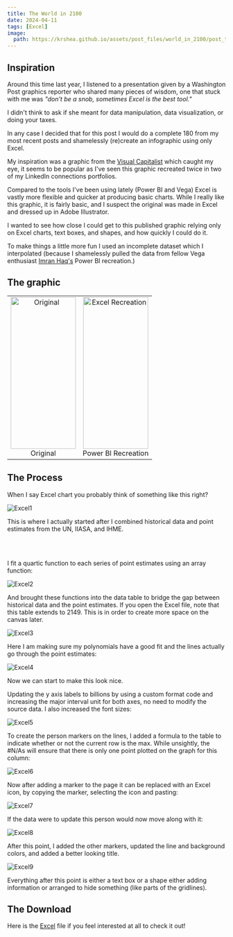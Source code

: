 ```yaml
---
title: The World in 2100
date: 2024-04-11
tags: [Excel]
image:
  path: https://krshea.github.io/assets/post_files/world_in_2100/post_thumbnail.png
---
```


## Inspiration

Around this time last year, I listened to a presentation given by a Washington Post graphics reporter who shared many pieces of wisdom, one that stuck with me was <i>"don’t be a snob, sometimes Excel is the best tool."</i>

I didn't think to ask if she meant for data manipulation, data visualization, or doing your taxes.

In any case I decided that for this post I would do a complete 180 from my most recent posts and shamelessly (re)create an infographic using only Excel.

My inspiration was a graphic from the  [Visual Capitalist](https://www.visualcapitalist.com/when-will-the-global-population-reach-its-peak/) which caught my eye, it seems to be popular as I've seen this graphic recreated twice in two of my LinkedIn connections portfolios.  


Compared to the tools I've been using lately (Power BI and Vega) Excel is vastly more flexible and quicker at producing basic charts.  While I really like this graphic, it is fairly basic, and I suspect the original was made in Excel and dressed up in Adobe Illustrator.

I wanted to see how close I could get to this published graphic relying only on Excel charts, text boxes, and shapes, and how quickly I could do it.

To make things a little more fun I used an incomplete dataset which I interpolated (because I shamelessly pulled the data from fellow Vega enthusiast [Imran Haq's](https://www.linkedin.com/posts/imranhaqbi_powerbi-deneb-vegalite-activity-7129015975357616128-zYLd/)
 Power BI recreation.)


## The graphic
<table align="center" width="100%">
  <tr>
    <td style="text-align: center;">
      <img src="./assets/post_files/world_in_2100/original.png" width="150" height="350" alt="Original" />
      <br>
      <figcaption>Original</figcaption>
    </td>
    <td style="text-align: center;">
      <img src="./assets/post_files/world_in_2100/recreation.png" width="150" height="350" alt="Excel Recreation"/>
      <br>
      <figcaption>Power BI Recreation</figcaption>
    </td>
  </tr>
</table>



## The Process

When I say Excel chart you probably think of something like this right?

![Excel1](./assets/post_files/world_in_2100/excel_1.png)

This is where I actually started after I combined historical data and point estimates from the UN, IIASA, and IHME.


<br>
<br>

I fit a quartic function to each series of point estimates using an array function:


![Excel2](./assets/post_files/world_in_2100/excel_2.png)



And brought these functions into the data table to bridge the gap between historical data and the point estimates.  If you open the Excel file, note that this table extends to 2149.  This is in order to create more space on the canvas later.


![Excel3](./assets/post_files/world_in_2100/excel_3.png)


Here I am making sure my polynomials have a good fit and the lines actually go through the point estimates:


![Excel4](./assets/post_files/world_in_2100/excel_4.png)




Now we can start to make this look nice.

Updating the y axis labels to billions by using a custom format code and increasing the major interval unit for both axes, no need to modify the source data.  I also increased the font sizes:


![Excel5](./assets/post_files/world_in_2100/excel_5.png)




To create the person markers on the lines, I added a formula to the table to indicate whether or not the current row is the max.  While unsightly, the #N/As will ensure that there is only one point plotted on the graph for this column:


![Excel6](./assets/post_files/world_in_2100/excel_6.png)



Now after adding a marker to the page it can be replaced with an Excel icon, by copying the marker, selecting the icon and pasting:


![Excel7](./assets/post_files/world_in_2100/excel_7.png)



If the data were to update this person would now move along with it:


![Excel8](./assets/post_files/world_in_2100/excel_8.png)



After this point, I added the other markers, updated the line and background colors, and added a better looking title.


![Excel9](./assets/post_files/world_in_2100/excel_9.png)



Everything after this point is either a text box or a shape either adding information or arranged to hide something (like parts of the gridlines).


## The Download

Here is the [Excel](/assets/post_files/world_in_2100/world_in_2100_kshea.xlsx)
file if you feel interested at all to check it out!
